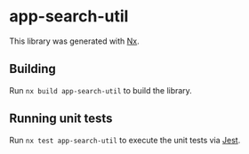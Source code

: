 # app-search-util

This library was generated with [Nx](https://nx.dev).

## Building

Run `nx build app-search-util` to build the library.

## Running unit tests

Run `nx test app-search-util` to execute the unit tests via [Jest](https://jestjs.io).
